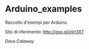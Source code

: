# Arduino_examples
Raccolto d'esempi per Arduino.

Sito di riferimento: http://goo.gl/oVr3XT

*Dave.Calaway*